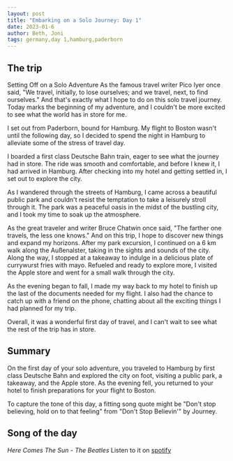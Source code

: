 ```yaml
---
layout: post
title: "Embarking on a Solo Journey: Day 1"
date: 2023-01-6
author: Beth, Joni
tags: germany,day 1,hamburg,paderborn
---
```

## The trip
Setting Off on a Solo Adventure
As the famous travel writer Pico Iyer once said, "We travel, initially, to lose ourselves; and we travel, next, to find ourselves." And that's exactly what I hope to do on this solo travel journey. Today marks the beginning of my adventure, and I couldn't be more excited to see what the world has in store for me.

I set out from Paderborn, bound for Hamburg. My flight to Boston wasn't until the following day, so I decided to spend the night in Hamburg to alleviate some of the stress of travel day.

I boarded a first class Deutsche Bahn train, eager to see what the journey had in store. The ride was smooth and comfortable, and before I knew it, I had arrived in Hamburg. After checking into my hotel and getting settled in, I set out to explore the city.

As I wandered through the streets of Hamburg, I came across a beautiful public park and couldn't resist the temptation to take a leisurely stroll through it. The park was a peaceful oasis in the midst of the bustling city, and I took my time to soak up the atmosphere.

As the great traveler and writer Bruce Chatwin once said, "The farther one travels, the less one knows." And on this trip, I hope to discover new things and expand my horizons. After my park excursion, I continued on a 6 km walk along the Außenalster, taking in the sights and sounds of the city. Along the way, I stopped at a takeaway to indulge in a delicious plate of currywurst fries with mayo. Refueled and ready to explore more, I visited the Apple store and went for a small walk through the city.

As the evening began to fall, I made my way back to my hotel to finish up the last of the documents needed for my flight. I also had the chance to catch up with a friend on the phone, chatting about all the exciting things I had planned for my trip.

Overall, it was a wonderful first day of travel, and I can't wait to see what the rest of the trip has in store.

## Summary
On the first day of your solo adventure, you traveled to Hamburg by first class Deutsche Bahn and explored the city on foot, visiting a public park, a takeaway, and the Apple store. As the evening fell, you returned to your hotel to finish preparations for your flight to Boston.

To capture the tone of this day, a fitting song quote might be "Don't stop believing, hold on to that feeling" from "Don't Stop Believin'" by Journey.

## Song of the day
_Here Comes The Sun - The Beatles_
Listen to it on [spotify](https://open.spotify.com/track/6dGnYIeXmHdcikdzNNDMm2?si=7229df9efacb4f30)